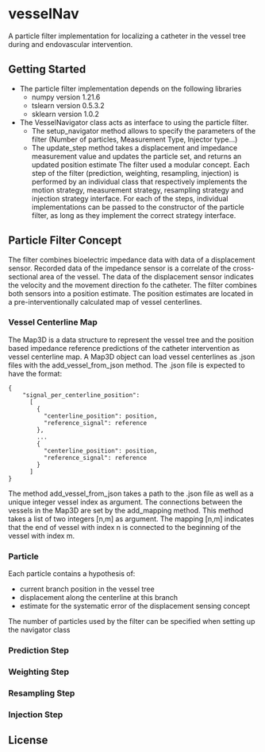 # vesselNav
A particle filter implementation for localizing a catheter in the vessel tree during and endovascular intervention. 





## Getting Started

- The particle filter implementation depends on the following libraries
  - numpy version 1.21.6
  - tslearn version 0.5.3.2
  - sklearn version 1.0.2
- The VesselNavigator class acts as interface to using the particle filter.
  - The setup_navigator method allows to specify the parameters of the filter (Number of particles, Measurement Type, Injector type...)
  - The update_step method takes a displacement and impedance measurement value and updates the particle set, and returns an updated position estimate
The filter used a modular concept. Each step of the filter (prediction, weighting, resampling, injection) is performed
by an individual class that respectively implements the motion strategy, measurement strategy, resampling strategy
and injection strategy interface. For each of the steps, individual implementations can be passed to the constructor of the
particle filter, as long as they implement the correct strategy interface.
  

## Particle Filter Concept

The filter combines bioelectric impedance data with data of a displacement sensor. Recorded data of the impedance sensor
is a correlate of the cross-sectional area of the vessel. The data of the displacement sensor indicates the velocity
and the movement direction fo the catheter. The filter combines both sensors into a position estimate. The position 
estimates are located in a pre-interventionally calculated map of vessel centerlines.


### Vessel Centerline Map

The Map3D is a data structure to represent the vessel tree and the position based impedance reference predictions
of the catheter intervention as vessel centerline map.
A Map3D object can load vessel centerlines as .json files with the add_vessel_from_json method. The .json file
is expected to have the format:  
  



    {
        "signal_per_centerline_position":
          [
            {
              "centerline_position": position, 
              "reference_signal": reference
            },
            ...
            {
              "centerline_position": position, 
              "reference_signal": reference
            }
          ]
    }



The method add_vessel_from_json takes a path to the .json file as well as a unique integer vessel index as argument.
The connections between the vessels in the Map3D are set by the add_mapping method. This method takes a list of two
integers [n,m] as argument. The mapping [n,m] indicates that the end of vessel with index n is connected to the 
beginning of the vessel with index m. 


### Particle
Each particle contains a hypothesis of:
- current branch position in the vessel tree
- displacement along the centerline at this branch
- estimate for the systematic error of the displacement sensing concept

The number of particles used by the filter can be specified when setting up the navigator class

### Prediction Step



### Weighting Step


### Resampling Step

### Injection Step


## License

